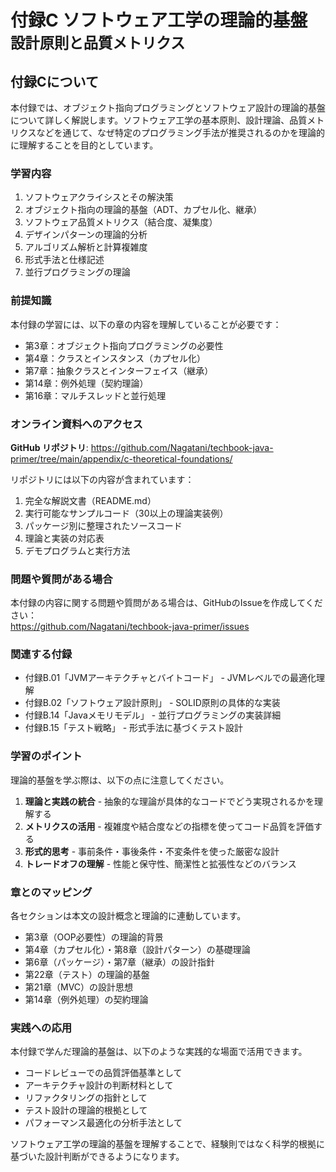 # <b>付録C</b> <span>ソフトウェア工学の理論的基盤</span> <small>設計原則と品質メトリクス</small>

## 付録Cについて

本付録では、オブジェクト指向プログラミングとソフトウェア設計の理論的基盤について詳しく解説します。ソフトウェア工学の基本原則、設計理論、品質メトリクスなどを通じて、なぜ特定のプログラミング手法が推奨されるのかを理論的に理解することを目的としています。

### 学習内容

1. ソフトウェアクライシスとその解決策
2. オブジェクト指向の理論的基盤（ADT、カプセル化、継承）
3. ソフトウェア品質メトリクス（結合度、凝集度）
4. デザインパターンの理論的分析
5. アルゴリズム解析と計算複雑度
6. 形式手法と仕様記述
7. 並行プログラミングの理論

### 前提知識

本付録の学習には、以下の章の内容を理解していることが必要です：

- 第3章：オブジェクト指向プログラミングの必要性
- 第4章：クラスとインスタンス（カプセル化）
- 第7章：抽象クラスとインターフェイス（継承）
- 第14章：例外処理（契約理論）
- 第16章：マルチスレッドと並行処理

### オンライン資料へのアクセス

**GitHub リポジトリ**: https://github.com/Nagatani/techbook-java-primer/tree/main/appendix/c-theoretical-foundations/

リポジトリには以下の内容が含まれています：

1. 完全な解説文書（README.md）
2. 実行可能なサンプルコード（30以上の理論実装例）
3. パッケージ別に整理されたソースコード
4. 理論と実装の対応表
5. デモプログラムと実行方法

### 問題や質問がある場合

本付録の内容に関する問題や質問がある場合は、GitHubのIssueを作成してください：<br>
https://github.com/Nagatani/techbook-java-primer/issues

### 関連する付録

- 付録B.01「JVMアーキテクチャとバイトコード」 - JVMレベルでの最適化理解
- 付録B.02「ソフトウェア設計原則」 - SOLID原則の具体的な実装
- 付録B.14「Javaメモリモデル」 - 並行プログラミングの実装詳細
- 付録B.15「テスト戦略」 - 形式手法に基づくテスト設計

### 学習のポイント

理論的基盤を学ぶ際は、以下の点に注意してください。

1. **理論と実践の統合** - 抽象的な理論が具体的なコードでどう実現されるかを理解する
2. **メトリクスの活用** - 複雑度や結合度などの指標を使ってコード品質を評価する
3. **形式的思考** - 事前条件・事後条件・不変条件を使った厳密な設計
4. **トレードオフの理解** - 性能と保守性、簡潔性と拡張性などのバランス

### 章とのマッピング

各セクションは本文の設計概念と理論的に連動しています。

- 第3章（OOP必要性）の理論的背景
- 第4章（カプセル化）・第8章（設計パターン）の基礎理論
- 第6章（パッケージ）・第7章（継承）の設計指針
- 第22章（テスト）の理論的基盤
- 第21章（MVC）の設計思想
- 第14章（例外処理）の契約理論

### 実践への応用

本付録で学んだ理論的基盤は、以下のような実践的な場面で活用できます。

- コードレビューでの品質評価基準として
- アーキテクチャ設計の判断材料として
- リファクタリングの指針として
- テスト設計の理論的根拠として
- パフォーマンス最適化の分析手法として

ソフトウェア工学の理論的基盤を理解することで、経験則ではなく科学的根拠に基づいた設計判断ができるようになります。